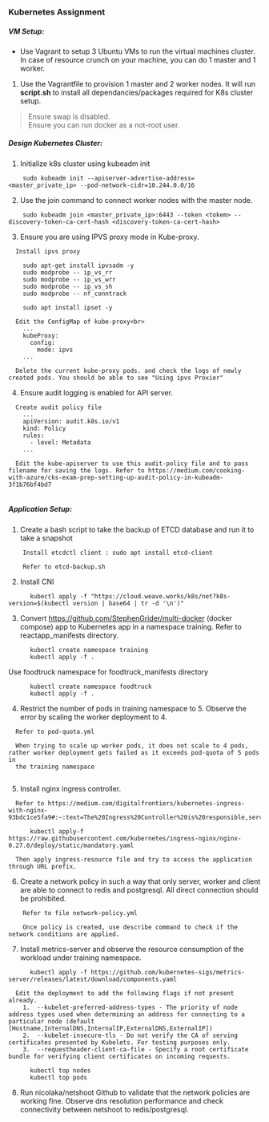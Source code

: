 ### Kubernetes Assignment

##### VM Setup:
* Use Vagrant to setup 3 Ubuntu VMs to run the virtual machines cluster. In case of resource crunch on your
machine, you can do 1 master and 1 worker.

1. Use the Vagrantfile to provision 1 master and 2 worker nodes. It will run <b>script.sh</b> to install all dependancies/packages required for K8s cluster setup.

> Ensure swap is disabled.<br>
> Ensure you can run docker as a not-root user.<br>

##### Design Kubernetes Cluster:

1. Initialize k8s cluster using kubeadm init

```
    sudo kubeadm init --apiserver-advertise-address=<master_private_ip> --pod-network-cidr=10.244.0.0/16
```

2. Use the join command to connect worker nodes with the master node.

```
    sudo kubeadm join <master_private_ip>:6443 --token <tokem> --discovery-token-ca-cert-hash <discovery-token-ca-cert-hash>
```

3. Ensure you are using IPVS proxy mode in Kube-proxy.

```
  Install ipvs proxy
  
    sudo apt-get install ipvsadm -y
    sudo modprobe -- ip_vs_rr
    sudo modprobe -- ip_vs_wrr
    sudo modprobe -- ip_vs_sh
    sudo modprobe -- nf_conntrack

    sudo apt install ipset -y
  
  Edit the ConfigMap of kube-proxy<br>
    ...
    kubeProxy:
      config:
        mode: ipvs
    ...
   
  Delete the current kube-proxy pods. and check the logs of newly created pods. You should be able to see "Using ipvs Proxier"
```

4. Ensure audit logging is enabled for API server.

```
  Create audit policy file
    ...
    apiVersion: audit.k8s.io/v1
    kind: Policy
    rules:
      - level: Metadata
    ...
  
  Edit the kube-apiserver to use this audit-policy file and to pass filename for saving the logs. Refer to https://medium.com/cooking-with-azure/cks-exam-prep-setting-up-audit-policy-in-kubeadm-3f1b76bf4bd7
  
 ```
 
##### Application Setup:

1. Create a bash script to take the backup of ETCD database and run it to take a snapshot

``` 
    Install etcdctl client : sudo apt install etcd-client
    
    Refer to etcd-backup.sh   
```
    
2. Install CNI

```
      kubectl apply -f "https://cloud.weave.works/k8s/net?k8s-version=$(kubectl version | base64 | tr -d '\n')"
```


3. Convert https://github.com/StephenGrider/multi-docker (docker compose) app to Kubernetes app in a
namespace training. 
Refer to reactapp_manifests directory.

```     
      kubectl create namespace training
      kubectl apply -f .
```    
Use foodtruck namespace for foodtruck_manifests directory

```
      kubectl create namespace foodtruck
      kubectl apply -f .
```

4. Restrict the number of pods in training namespace to 5. Observe the error by scaling the worker
deployment to 4.

``` 
  Refer to pod-quota.yml

  When trying to scale up worker pods, it does not scale to 4 pods, rather worker deployment gets failed as it exceeds pod-quota of 5 pods in 
  the training namespace
  
```

5. Install nginx ingress controller.

``` 
  Refer to https://medium.com/digitalfrontiers/kubernetes-ingress-with-nginx-93bdc1ce5fa9#:~:text=The%20Ingress%20Controller%20is%20responsible,services%20within%20the%20Kubernetes%20cluster.&text=Thus%20an%20Ingress%20Controller%20can,for%20any%20new%20Ingress%20resources.

      kubectl apply-f https://raw.githubusercontent.com/kubernetes/ingress-nginx/nginx-0.27.0/deploy/static/mandatory.yaml

  Then apply ingress-resource file and try to access the application through URL prefix.
```

6. Create a network policy in such a way that only server, worker and client are able to connect to redis
and postgresql. All direct connection should be prohibited.

``` 
    Refer to file network-policy.yml

    Once policy is created, use describe command to check if the network conditions are applied.
```

7. Install metrics-server and observe the resource consumption of the workload under training namespace.

```
      kubectl apply -f https://github.com/kubernetes-sigs/metrics-server/releases/latest/download/components.yaml

  Edit the deployment to add the following flags if not present already.
    1.  --kubelet-preferred-address-types - The priority of node address types used when determining an address for connecting to a particular node (default                 [Hostname,InternalDNS,InternalIP,ExternalDNS,ExternalIP])
    2.  --kubelet-insecure-tls - Do not verify the CA of serving certificates presented by Kubelets. For testing purposes only.
    3.  --requestheader-client-ca-file - Specify a root certificate bundle for verifying client certificates on incoming requests.

      kubectl top nodes
      kubectl top pods
```

8. Run nicolaka/netshoot Github to validate that the network policies are working fine. Observe dns
resolution performance and check connectivity between netshoot to redis/postgresql.


